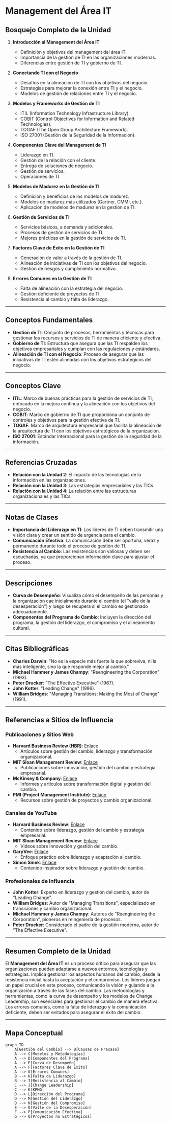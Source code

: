 # Management del Área IT

## Bosquejo Completo de la Unidad

1. **Introducción al Management del Área IT**
   - Definición y objetivos del management del área IT.
   - Importancia de la gestión de TI en las organizaciones modernas.
   - Diferencias entre gestión de TI y gobierno de TI.

2. **Conectando TI con el Negocio**
   - Desafíos en la alineación de TI con los objetivos del negocio.
   - Estrategias para mejorar la conexión entre TI y el negocio.
   - Modelos de gestión de relaciones entre TI y el negocio.

3. **Modelos y Frameworks de Gestión de TI**
   - ITIL (Information Technology Infrastructure Library).
   - COBIT (Control Objectives for Information and Related Technologies).
   - TOGAF (The Open Group Architecture Framework).
   - ISO 27001 (Gestión de la Seguridad de la Información).

4. **Componentes Clave del Management de TI**
   - Liderazgo en TI.
   - Gestión de la relación con el cliente.
   - Entrega de soluciones de negocio.
   - Gestión de servicios.
   - Operaciones de TI.

5. **Modelos de Madurez en la Gestión de TI**
   - Definición y beneficios de los modelos de madurez.
   - Modelos de madurez más utilizados (Gartner, CMMI, etc.).
   - Aplicación de modelos de madurez en la gestión de TI.

6. **Gestión de Servicios de TI**
   - Servicios básicos, a demanda y adicionales.
   - Procesos de gestión de servicios de TI.
   - Mejores prácticas en la gestión de servicios de TI.

7. **Factores Clave de Éxito en la Gestión de TI**
   - Generación de valor a través de la gestión de TI.
   - Alineación de iniciativas de TI con los objetivos del negocio.
   - Gestión de riesgos y cumplimiento normativo.

8. **Errores Comunes en la Gestión de TI**
   - Falta de alineación con la estrategia del negocio.
   - Gestión deficiente de proyectos de TI.
   - Resistencia al cambio y falta de liderazgo.

---

## Conceptos Fundamentales

- **Gestión de TI**: Conjunto de procesos, herramientas y técnicas para gestionar los recursos y servicios de TI de manera eficiente y efectiva.
- **Gobierno de TI**: Estructura que asegura que las TI respalden los objetivos empresariales y cumplan con las regulaciones y estándares.
- **Alineación de TI con el Negocio**: Proceso de asegurar que las iniciativas de TI estén alineadas con los objetivos estratégicos del negocio.

---

## Conceptos Clave

- **ITIL**: Marco de buenas prácticas para la gestión de servicios de TI, enfocado en la mejora continua y la alineación con los objetivos del negocio.
- **COBIT**: Marco de gobierno de TI que proporciona un conjunto de controles y objetivos para la gestión efectiva de TI.
- **TOGAF**: Marco de arquitectura empresarial que facilita la alineación de la arquitectura de TI con los objetivos estratégicos de la organización.
- **ISO 27001**: Estándar internacional para la gestión de la seguridad de la información.

---

## Referencias Cruzadas

- **Relación con la Unidad 2**: El impacto de las tecnologías de la información en las organizaciones.
- **Relación con la Unidad 3**: Las estrategias empresariales y las TICs.
- **Relación con la Unidad 4**: La relación entre las estructuras organizacionales y las TICs.

---

## Notas de Clases

- **Importancia del Liderazgo en TI**: Los líderes de TI deben transmitir una visión clara y crear un sentido de urgencia para el cambio.
- **Comunicación Efectiva**: La comunicación debe ser oportuna, veraz y permanente durante todo el proceso de gestión de TI.
- **Resistencia al Cambio**: Las resistencias son valiosas y deben ser escuchadas, ya que proporcionan información clave para ajustar el proceso.

---

## Descripciones

- **Curva de Desempeño**: Visualiza cómo el desempeño de las personas y la organización cae inicialmente durante el cambio (el "valle de la desesperación") y luego se recupera si el cambio es gestionado adecuadamente.
- **Componentes del Programa de Cambio**: Incluyen la dirección del programa, la gestión del liderazgo, el compromiso y el alineamiento cultural.

---

## Citas Bibliográficas

- **Charles Darwin**: "No es la especie más fuerte la que sobreviva, ni la más inteligente, sino la que responde mejor al cambio."
- **Michael Hammer y James Champy**: "Reengineering the Corporation" (1993).
- **Peter Drucker**: "The Effective Executive" (1967).
- **John Kotter**: "Leading Change" (1996).
- **William Bridges**: "Managing Transitions: Making the Most of Change" (1991).

---

## Referencias a Sitios de Influencia

### Publicaciones y Sitios Web
- **Harvard Business Review (HBR)**: [Enlace](https://hbr.org/)
  - Artículos sobre gestión del cambio, liderazgo y transformación organizacional.
- **MIT Sloan Management Review**: [Enlace](https://sloanreview.mit.edu/)
  - Publicaciones sobre innovación, gestión del cambio y estrategia empresarial.
- **McKinsey & Company**: [Enlace](https://www.mckinsey.com/)
  - Informes y artículos sobre transformación digital y gestión del cambio.
- **PMI (Project Management Institute)**: [Enlace](https://www.pmi.org/)
  - Recursos sobre gestión de proyectos y cambio organizacional.

### Canales de YouTube
- **Harvard Business Review**: [Enlace](https://www.youtube.com/user/HarvardBusiness)
  - Contenido sobre liderazgo, gestión del cambio y estrategia empresarial.
- **MIT Sloan Management Review**: [Enlace](https://www.youtube.com/user/MITSloanManagement)
  - Videos sobre innovación y gestión del cambio.
- **GaryVee**: [Enlace](https://www.youtube.com/user/GaryVaynerchuk)
  - Enfoque práctico sobre liderazgo y adaptación al cambio.
- **Simon Sinek**: [Enlace](https://www.youtube.com/user/SimonSinek)
  - Contenido inspirador sobre liderazgo y gestión del cambio.

### Profesionales de Influencia
- **John Kotter**: Experto en liderazgo y gestión del cambio, autor de "Leading Change".
- **William Bridges**: Autor de "Managing Transitions", especializado en transiciones y cambio organizacional.
- **Michael Hammer y James Champy**: Autores de "Reengineering the Corporation", pioneros en reingeniería de procesos.
- **Peter Drucker**: Considerado el padre de la gestión moderna, autor de "The Effective Executive".

---

## Resumen Completo de la Unidad

El **Management del Área IT** es un proceso crítico para asegurar que las organizaciones puedan adaptarse a nuevos entornos, tecnologías y estrategias. Implica gestionar los aspectos humanos del cambio, desde la resistencia inicial hasta la aceptación y el compromiso. Los líderes juegan un papel crucial en este proceso, comunicando la visión y guiando a la organización a través de las fases del cambio. Las metodologías y herramientas, como la curva de desempeño y los modelos de Change Leadership, son esenciales para gestionar el cambio de manera efectiva. Los errores comunes, como la falta de liderazgo y la comunicación deficiente, deben ser evitados para asegurar el éxito del cambio.

---

## Mapa Conceptual

```mermaid
graph TD
    A[Gestión del Cambio] --> B[Causas de Fracaso]
    A --> C[Modelos y Metodologías]
    A --> D[Componentes del Programa]
    A --> E[Curva de Desempeño]
    A --> F[Factores Clave de Éxito]
    A --> G[Errores Comunes]
    B --> H[Falta de Liderazgo]
    B --> I[Resistencia al Cambio]
    C --> J[Change Leadership]
    C --> K[KPMG]
    D --> L[Dirección del Programa]
    D --> M[Gestión del Liderazgo]
    D --> N[Gestión del Compromiso]
    E --> O[Valle de la Desesperación]
    F --> P[Comunicación Efectiva]
    G --> Q[Proyectos no Estratégicos]
```
